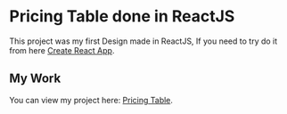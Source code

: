 # Pricing Table done in ReactJS

This project was my first Design made in ReactJS, If you need to try do it from here [Create React App](https://github.com/facebook/create-react-app).

## My Work
You can view my project here: [Pricing Table](https://pricing-tabl-e.netlify.app/).

